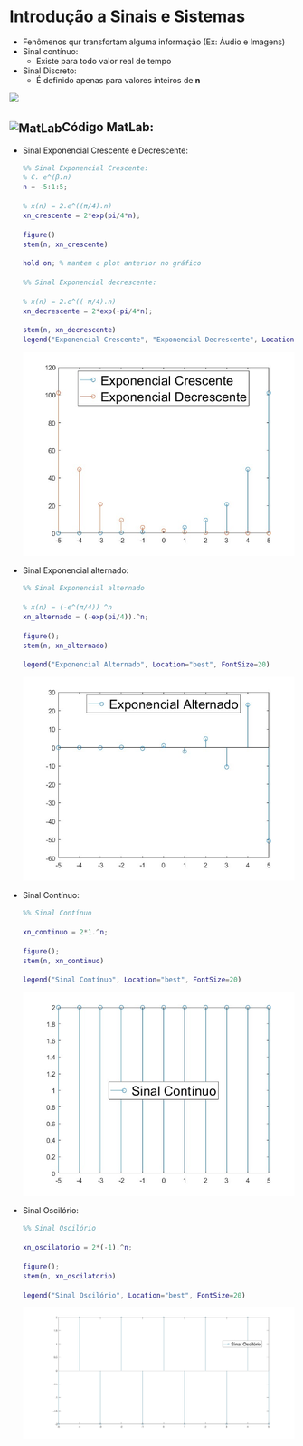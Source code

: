 # Introdução a Sinais e Sistemas
* Fenômenos qur transfortam alguma informação (Ex: Áudio e Imagens)
* Sinal contínuo:
  * Existe para todo valor real de tempo 
* Sinal Discreto:
  * É definido apenas para valores inteiros de **n**

<p align="left">
  <img src="https://blogdocontroleiro.files.wordpress.com/2017/08/sinaldiscreto.png?w=477&h=263">
</p>

## <img align="center" alt="MatLab" height="40" width="70" src="https://cdn.jsdelivr.net/gh/devicons/devicon/icons/matlab/matlab-original.svg"/>Código MatLab:

* Sinal Exponencial Crescente e Decrescente:
  ```Matlab
  %% Sinal Exponencial Crescente:
  % C. e^(β.n)
  n = -5:1:5;

  % x(n) = 2.e^((π/4).n)
  xn_crescente = 2*exp(pi/4*n);

  figure()
  stem(n, xn_crescente)

  hold on; % mantem o plot anterior no gráfico
  
  %% Sinal Exponencial decrescente:

  % x(n) = 2.e^((-π/4).n)
  xn_decrescente = 2*exp(-pi/4*n);

  stem(n, xn_decrescente)
  legend("Exponencial Crescente", "Exponencial Decrescente", Location="best", FontSize=20)
  ```
  <p align="left">
  <img src="https://github.com/Cesarquatro/Sinais_e_Sistemas/blob/main/Aula_1/Imagens/figure1_matlab.jpg">
  </p>

* Sinal Exponencial alternado:
  ```Matlab
  %% Sinal Exponencial alternado

  % x(n) = (-e^(π/4)) ^n
  xn_alternado = (-exp(pi/4)).^n;

  figure();
  stem(n, xn_alternado)

  legend("Exponencial Alternado", Location="best", FontSize=20)
  ```
  <p align="left">
  <img src="https://github.com/Cesarquatro/Sinais_e_Sistemas/blob/main/Aula_1/Imagens/figure2_matlab.jpg">
  </p>

* Sinal Contínuo:
  ```Matlab
  %% Sinal Contínuo

  xn_continuo = 2*1.^n;

  figure();
  stem(n, xn_continuo)    

  legend("Sinal Contínuo", Location="best", FontSize=20)
  ```
  <p align="left">
  <img src="https://github.com/Cesarquatro/Sinais_e_Sistemas/blob/main/Aula_1/Imagens/figure3_matlab.jpg">
  </p>

* Sinal Oscilório:
  ```Matlab
  %% Sinal Oscilório

  xn_oscilatorio = 2*(-1).^n;

  figure();
  stem(n, xn_oscilatorio)    

  legend("Sinal Oscilório", Location="best", FontSize=20)
  ```
  <p align="left">
  <img src="https://github.com/Cesarquatro/Sinais_e_Sistemas/blob/main/Aula_1/Imagens/figure4_matlab.jpg">
  </p>
